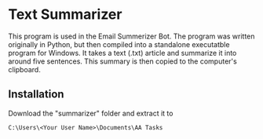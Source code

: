 # Text Summarizer
This program is used in the Email Summerizer Bot. The program was written originally in Python, but then compiled into a standalone executatble program for Windows. It takes a text (.txt) article and summarize it into around five sentences. This summary is then copied to the computer's clipboard.

## Installation
Download the "summarizer" folder and extract it to
```
C:\Users\<Your User Name>\Documents\AA Tasks
```
